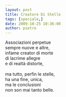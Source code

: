 ```yaml
---
layout: post
title: Creatore Di Stelle
tags: [speciale,]
date: 2009-10-25 10:36:00
author: pietro
---
```

Associazioni perpetue<br/>sempre nuove e altre,<br/>infame creator di morte<br/>di lacrime allegre<br/>e di realtà distorte,<br/><br/>ma tutto, perfin le stelle,<br/>ha una fine, unica,<br/>ma le conclusioni<br/>non son mai tanto belle.
